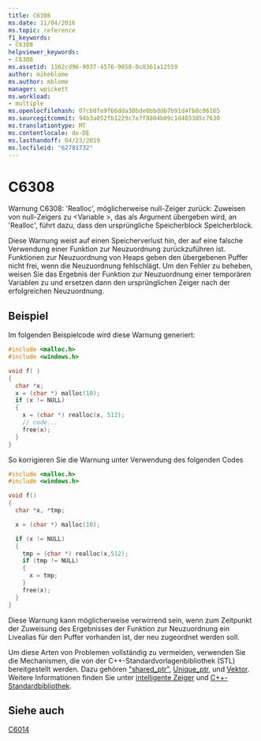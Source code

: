 ```yaml
---
title: C6308
ms.date: 11/04/2016
ms.topic: reference
f1_keywords:
- C6308
helpviewer_keywords:
- C6308
ms.assetid: 1162cd96-9037-4576-9858-0c8361a12559
author: mikeblome
ms.author: mblome
manager: wpickett
ms.workload:
- multiple
ms.openlocfilehash: 07cb8fe9f66dda30bde8bbddb7b91d4fb8c06165
ms.sourcegitcommit: 94b3a052fb1229c7e7f8804b09c1d403385c7630
ms.translationtype: MT
ms.contentlocale: de-DE
ms.lasthandoff: 04/23/2019
ms.locfileid: "62781732"
---
```

# <a name="c6308"></a>C6308
Warnung C6308: 'Realloc', möglicherweise null-Zeiger zurück: Zuweisen von null-Zeigers zu \<Variable >, das als Argument übergeben wird, an 'Realloc', führt dazu, dass den ursprüngliche Speicherblock Speicherblock.

 Diese Warnung weist auf einen Speicherverlust hin, der auf eine falsche Verwendung einer Funktion zur Neuzuordnung zurückzuführen ist. Funktionen zur Neuzuordnung von Heaps geben den übergebenen Puffer nicht frei, wenn die Neuzuordnung fehlschlägt. Um den Fehler zu beheben, weisen Sie das Ergebnis der Funktion zur Neuzuordnung einer temporären Variablen zu und ersetzen dann den ursprünglichen Zeiger nach der erfolgreichen Neuzuordnung.

## <a name="example"></a>Beispiel
 Im folgenden Beispielcode wird diese Warnung generiert:

```cpp
#include <malloc.h>
#include <windows.h>

void f( )
{
  char *x;
  x = (char *) malloc(10);
  if (x != NULL)
  {
    x = (char *) realloc(x, 512);
    // code...
    free(x);
  }
}
```

 So korrigieren Sie die Warnung unter Verwendung des folgenden Codes

```cpp
#include <malloc.h>
#include <windows.h>

void f()
{
  char *x, *tmp;

  x = (char *) malloc(10);

  if (x != NULL)
  {
    tmp = (char *) realloc(x,512);
    if (tmp != NULL)
    {
      x = tmp;
    }
    free(x);
  }
}
```

 Diese Warnung kann möglicherweise verwirrend sein, wenn zum Zeitpunkt der Zuweisung des Ergebnisses der Funktion zur Neuzuordnung ein Livealias für den Puffer vorhanden ist, der neu zugeordnet werden soll.

 Um diese Arten von Problemen vollständig zu vermeiden, verwenden Sie die Mechanismen, die von der C++-Standardvorlagenbibliothek (STL) bereitgestellt werden. Dazu gehören ["shared_ptr"](/cpp/standard-library/shared-ptr-class), [Unique_ptr](/cpp/standard-library/unique-ptr-class), und [Vektor](/cpp/standard-library/vector). Weitere Informationen finden Sie unter [intelligente Zeiger](/cpp/cpp/smart-pointers-modern-cpp) und [C++-Standardbibliothek](/cpp/standard-library/cpp-standard-library-reference).

## <a name="see-also"></a>Siehe auch
 [C6014](../code-quality/c6014.md)